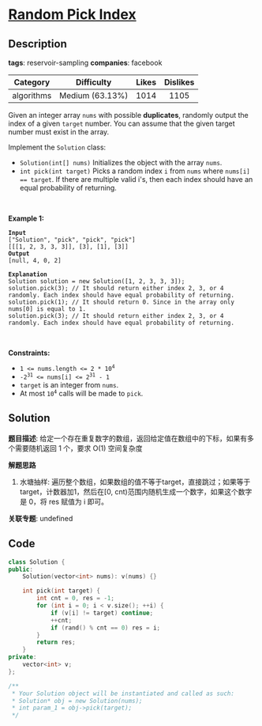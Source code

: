 # [Random Pick Index](https://leetcode.com/problems/random-pick-index/description/)

## Description

**tags**: reservoir-sampling
**companies**: facebook

| Category | Difficulty | Likes | Dislikes |
| :------: | :--------: | :---: | :------: |
| algorithms | Medium (63.13%) | 1014 | 1105 |

<p>Given an integer array <code>nums</code> with possible <strong>duplicates</strong>, randomly output the index of a given <code>target</code> number. You can assume that the given target number must exist in the array.</p>

<p>Implement the <code>Solution</code> class:</p>

<ul>
	<li><code>Solution(int[] nums)</code> Initializes the object with the array <code>nums</code>.</li>
	<li><code>int pick(int target)</code> Picks a random index <code>i</code> from <code>nums</code> where <code>nums[i] == target</code>. If there are multiple valid i&#39;s, then each index should have an equal probability of returning.</li>
</ul>

<p>&nbsp;</p>
<p><strong>Example 1:</strong></p>

<pre><code><strong>Input</strong>
[&quot;Solution&quot;, &quot;pick&quot;, &quot;pick&quot;, &quot;pick&quot;]
[[[1, 2, 3, 3, 3]], [3], [1], [3]]
<strong>Output</strong>
[null, 4, 0, 2]

<strong>Explanation</strong>
Solution solution = new Solution([1, 2, 3, 3, 3]);
solution.pick(3); // It should return either index 2, 3, or 4 randomly. Each index should have equal probability of returning.
solution.pick(1); // It should return 0. Since in the array only nums[0] is equal to 1.
solution.pick(3); // It should return either index 2, 3, or 4 randomly. Each index should have equal probability of returning.</code></pre>

<p>&nbsp;</p>
<p><strong>Constraints:</strong></p>

<ul>
	<li><code>1 &lt;= nums.length &lt;= 2 * 10<sup>4</sup></code></li>
	<li><code>-2<sup>31</sup> &lt;= nums[i] &lt;= 2<sup>31</sup> - 1</code></li>
	<li><code>target</code> is an integer from <code>nums</code>.</li>
	<li>At most <code>10<sup>4</sup></code> calls will be made to <code>pick</code>.</li>
</ul>

## Solution

**题目描述**: 给定一个存在重复数字的数组，返回给定值在数组中的下标，如果有多个需要随机返回 1 个，要求 O(1) 空间复杂度

**解题思路**

1. 水塘抽样: 遍历整个数组，如果数组的值不等于target，直接跳过；如果等于target，计数器加1，然后在[0, cnt)范围内随机生成一个数字，如果这个数字是 0，将 res 赋值为 i 即可。

**关联专题**: undefined

## Code

```cpp
class Solution {
public:
    Solution(vector<int> nums): v(nums) {}

    int pick(int target) {
        int cnt = 0, res = -1;
        for (int i = 0; i < v.size(); ++i) {
            if (v[i] != target) continue;
            ++cnt;
            if (rand() % cnt == 0) res = i;
        }
        return res;
    }
private:
    vector<int> v;
};

/**
 * Your Solution object will be instantiated and called as such:
 * Solution* obj = new Solution(nums);
 * int param_1 = obj->pick(target);
 */
```
